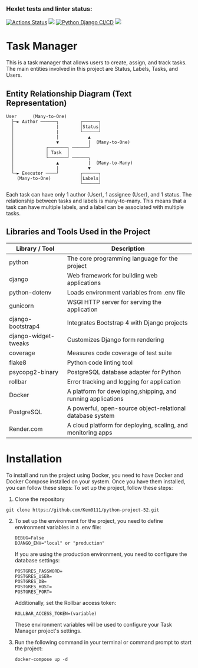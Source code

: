### Hexlet tests and linter status:
[![Actions Status](https://github.com/Kem0111/python-project-52/workflows/hexlet-check/badge.svg)](https://github.com/Kem0111/python-project-52/actions) <a href="https://codeclimate.com/github/Kem0111/python-project-52/maintainability"><img src="https://api.codeclimate.com/v1/badges/99ac7c5906b10c988c28/maintainability" /></a> [![Python Django CI/CD](https://github.com/Kem0111/python-project-52/actions/workflows/task_manager.yml/badge.svg)](https://github.com/Kem0111/python-project-52/actions/workflows/task_manager.yml) <a href="https://codeclimate.com/github/Kem0111/python-project-52/test_coverage"><img src="https://api.codeclimate.com/v1/badges/99ac7c5906b10c988c28/test_coverage" /></a>

# Task Manager

This is a task manager that allows users to create, assign, and track tasks. The main entities involved in this project are Status, Labels, Tasks, and Users.

## Entity Relationship Diagram (Text Representation)
```
User      (Many-to-One)                      
  ├─► Author ──────┐        ┌──────┐
  │                |        │Status│
  │                |        └──────┘
  │                |           ▲
  │                ▼           |  (Many-to-One)
  │            ┌───────┐ ──────┘     
  │            │ Task  │
  │            └───────┘ ──────┐ 
  │                ▲           |  (Many-to-Many)
  │                |           ▼ 
  └─► Executor ────┘        ┌──────┐
    (Many-to-One)           │Labels|
                            └──────┘
```      
Each task can have only 1 author (User), 1 assignee (User), and 1 status. The relationship between tasks and labels is many-to-many. This means that a task can have multiple labels, and a label can be associated with multiple tasks.  

## Libraries and Tools Used in the Project

| Library / Tool         | Description                                     |
|------------------------|-------------------------------------------------|
| python                 | The core programming language for the project   |
| django                 | Web framework for building web applications     |
| python-dotenv          | Loads environment variables from .env file      |
| gunicorn               | WSGI HTTP server for serving the application    |
| django-bootstrap4      | Integrates Bootstrap 4 with Django projects     |
| django-widget-tweaks   | Customizes Django form rendering                |
| coverage               | Measures code coverage of test suite            |
| flake8                 | Python code linting tool                        |
| psycopg2-binary        | PostgreSQL database adapter for Python          |
| rollbar                | Error tracking and logging for application      |
| Docker                 | A platform for developing,shipping, and running applications|               
| PostgreSQL             | A powerful, open-source object-relational database system|
| Render.com             | A cloud platform for deploying, scaling, and monitoring apps|

# Installation
To install and run the project using Docker, you need to have Docker and Docker Compose installed on your system. Once you have them installed, you can follow these steps:
To set up the project, follow these steps:

1. Clone the repository

``` git clone https://github.com/Kem0111/python-project-52.git ```

2. To set up the environment for the project, you need to define environment variables in a .env file:

    ```SECRET_KEY=
    DEBUG=False
    DJANGO_ENV="local" or "production"
    ```  

    If you are using the production environment, you need to configure the database settings:  
    ```
    POSTGRES_PASSWORD=
    POSTGRES_USER=
    POSTGRES_DB=
    POSTGRES_HOST=
    POSTGRES_PORT=
    ```

    Additionally, set the Rollbar access token:
    ```
    ROLLBAR_ACCESS_TOKEN=(variable)
    ```
    These environment variables will be used to configure your Task Manager project's settings.

3. Run the following command in your terminal or command prompt to start the project:
    ```
    docker-compose up -d
    ```

